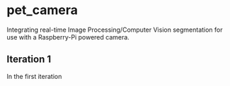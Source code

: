 # pet_camera
Integrating real-time Image Processing/Computer Vision segmentation for use with a Raspberry-Pi powered camera.

## Iteration 1
In the first iteration
